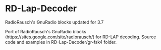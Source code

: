 # RD-Lap-Decoder
RadioRausch's GnuRadio blocks updated for 3.7

Port of RadioRausch's GnuRadio blocks (https://sites.google.com/site/radiorausch/) for RD-LAP decoding.
Source code and examples in RD-Lap-Decoder/gr-fsk4 folder.
